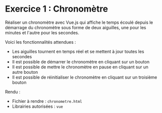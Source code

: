 # Exercice 1 : Chronomètre

Réaliser un chronomètre avec Vue.js qui affiche le temps écoulé depuis le démarrage du chronomètre sous forme de deux aiguilles, une pour les minutes et l'autre pour les secondes.

Voici les fonctionnalités attendues :

- Les aiguilles tournent en temps réel et se mettent à jour toutes les secondes
- Il est possible de démarrer le chronomètre en cliquant sur un bouton
- Il est possible de mettre le chronomètre en pause en cliquant sur un autre bouton
- Il est possible de réinitialiser le chronomètre en cliquant sur un troisième bouton

Rendu :

- Fichier à rendre : `chronometre.html`
- Librairies autorisées : `vue`
